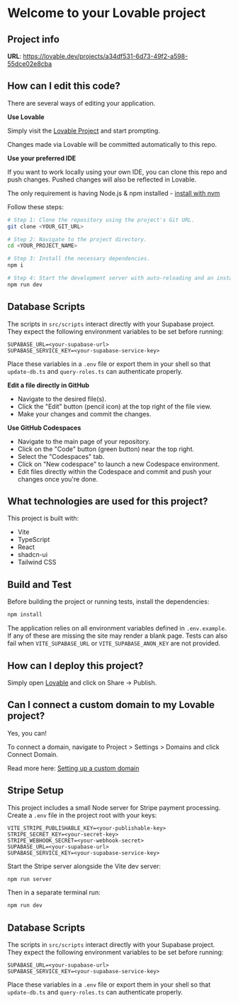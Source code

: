 # Welcome to your Lovable project

## Project info

**URL**: https://lovable.dev/projects/a34df531-6d73-49f2-a598-55dce02e8cba

## How can I edit this code?

There are several ways of editing your application.

**Use Lovable**

Simply visit the [Lovable Project](https://lovable.dev/projects/a34df531-6d73-49f2-a598-55dce02e8cba) and start prompting.

Changes made via Lovable will be committed automatically to this repo.

**Use your preferred IDE**

If you want to work locally using your own IDE, you can clone this repo and push changes. Pushed changes will also be reflected in Lovable.

The only requirement is having Node.js & npm installed - [install with nvm](https://github.com/nvm-sh/nvm#installing-and-updating)

Follow these steps:

```sh
# Step 1: Clone the repository using the project's Git URL.
git clone <YOUR_GIT_URL>

# Step 2: Navigate to the project directory.
cd <YOUR_PROJECT_NAME>

# Step 3: Install the necessary dependencies.
npm i

# Step 4: Start the development server with auto-reloading and an instant preview.
npm run dev
```

## Database Scripts

The scripts in `src/scripts` interact directly with your Supabase project. They
expect the following environment variables to be set before running:

```env
SUPABASE_URL=<your-supabase-url>
SUPABASE_SERVICE_KEY=<your-supabase-service-key>
```

Place these variables in a `.env` file or export them in your shell so that
`update-db.ts` and `query-roles.ts` can authenticate properly.


**Edit a file directly in GitHub**

- Navigate to the desired file(s).
- Click the "Edit" button (pencil icon) at the top right of the file view.
- Make your changes and commit the changes.

**Use GitHub Codespaces**

- Navigate to the main page of your repository.
- Click on the "Code" button (green button) near the top right.
- Select the "Codespaces" tab.
- Click on "New codespace" to launch a new Codespace environment.
- Edit files directly within the Codespace and commit and push your changes once you're done.

## What technologies are used for this project?

This project is built with:

- Vite
- TypeScript
- React
- shadcn-ui
- Tailwind CSS

## Build and Test

Before building the project or running tests, install the dependencies:

```sh
npm install
```

The application relies on all environment variables defined in `.env.example`. If any of these are missing the site may render a blank page. Tests can also fail when `VITE_SUPABASE_URL` or `VITE_SUPABASE_ANON_KEY` are not provided.


## How can I deploy this project?

Simply open [Lovable](https://lovable.dev/projects/a34df531-6d73-49f2-a598-55dce02e8cba) and click on Share -> Publish.

## Can I connect a custom domain to my Lovable project?

Yes, you can!

To connect a domain, navigate to Project > Settings > Domains and click Connect Domain.

Read more here: [Setting up a custom domain](https://docs.lovable.dev/tips-tricks/custom-domain#step-by-step-guide)

## Stripe Setup

This project includes a small Node server for Stripe payment processing.
Create a `.env` file in the project root with your keys:

```env
VITE_STRIPE_PUBLISHABLE_KEY=<your-publishable-key>
STRIPE_SECRET_KEY=<your-secret-key>
STRIPE_WEBHOOK_SECRET=<your-webhook-secret>
SUPABASE_URL=<your-supabase-url>
SUPABASE_SERVICE_KEY=<your-supabase-service-key>
```

Start the Stripe server alongside the Vite dev server:

```sh
npm run server
```

Then in a separate terminal run:

```sh
npm run dev
```


## Database Scripts

The scripts in `src/scripts` interact directly with your Supabase project. They
expect the following environment variables to be set before running:

```env
SUPABASE_URL=<your-supabase-url>
SUPABASE_SERVICE_KEY=<your-supabase-service-key>
```

Place these variables in a `.env` file or export them in your shell so that
`update-db.ts` and `query-roles.ts` can authenticate properly.
